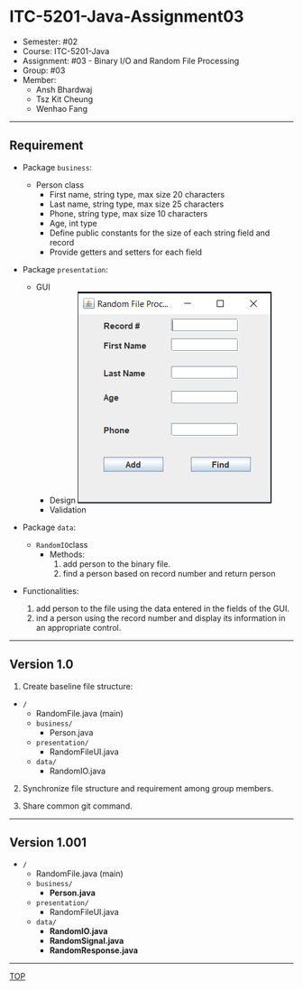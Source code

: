 # ITC-5201-Java-Assignment03

- Semester: #02
- Course: ITC-5201-Java
- Assignment: #03 - Binary I/O and Random File Processing
- Group: #03
- Member:
  - Ansh Bhardwaj
  - Tsz Kit Cheung
  - Wenhao Fang

---

## Requirement

- Package `business`:
  - Person class
    - First name, string type, max size 20 characters
    - Last name, string type, max size 25 characters
    - Phone, string type, max size 10 characters
    - Age, int type
    - Define public constants for the size of each string field and record
    - Provide getters and setters for each field
- Package `presentation`:
  - GUI
    - Design
      ![sample](./img/gui_sample.png)
    - Validation
- Package `data`:

  - `RandomIO`class
    - Methods:
      1. add person to the binary file.
      2. find a person based on record number and return person

- Functionalities:
  1. add person to the file using the data entered in the fields of the GUI.
  2. ind a person using the record number and display its information in an appropriate control.

---

## Version 1.0

1. Create baseline file structure:

- `/`
  - RandomFile.java (main)
  - `business/`
    - Person.java
  - `presentation/`
    - RandomFileUI.java
  - `data/`
    - RandomIO.java

2. Synchronize file structure and requirement among group members.

3. Share common git command.

---

## Version 1.001

- `/`
  - RandomFile.java (main)
  - `business/`
    - **Person.java**
  - `presentation/`
    - RandomFileUI.java
  - `data/`
    - **RandomIO.java**
    - **RandomSignal.java**
    - **RandomResponse.java**

---

[TOP](#itc-5201-java-assignment03)
